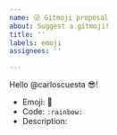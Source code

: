 ```yaml
---
name: 😜 Gitmoji proposal
about: Suggest a gitmoji!
title: ''
labels: emoji
assignees: ''

---
```


Hello @carloscuesta :sunglasses:!

<!-- Emoji suggestion: Use this template to propose an emoji -->

- Emoji: :rainbow: <!-- Emoji icon you want to use -->
- Code: `:rainbow:` <!-- Emoji code on GitHub -->
- Description: <!-- Describe why this emoji should be used -->
